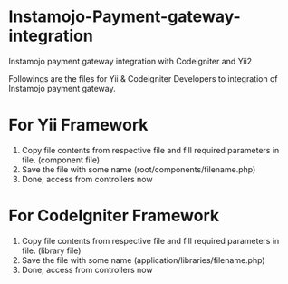 # Instamojo-Payment-gateway-integration
Instamojo payment gateway integration with Codeigniter and Yii2

Followings are the files for Yii & Codeigniter Developers to integration of Instamojo payment gateway.

# For Yii Framework

1) Copy file contents from respective file and fill required parameters in file. (component file)
2) Save the file with some name (root/components/filename.php)
3) Done, access from controllers now


# For CodeIgniter Framework

1) Copy file contents from respective file and fill required parameters in file. (library file)
2) Save the file with some name (application/libraries/filename.php)
3) Done, access from controllers now
